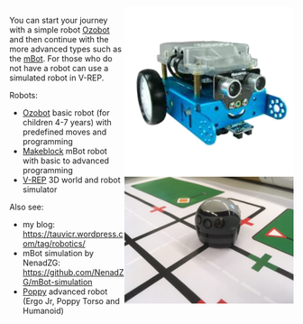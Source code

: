 <img align="right" width="300" src="../Robots/Makeblock/images/mBot-1.png">
<img align="right" width="300" src="../Robots/Ozobot/Images/img_1031.jpg">


You can start your journey with a simple robot [Ozobot](./Ozobot) and then continue with the more advanced types such as the [mBot](./Makeblock). For those who do not have a robot can use a simulated robot in V-REP.

Robots:
* [Ozobot](./Ozobot) basic robot (for children 4-7 years) with predefined moves and programming
* [Makeblock](./Makeblock) mBot robot with basic to advanced programming
* [V-REP](./V-REP) 3D world and robot simulator

Also see:
* my blog: https://tauvicr.wordpress.com/tag/robotics/
* mBot simulation by NenadZG: https://github.com/NenadZG/mBot-simulation
* [Poppy](https://www.poppy-project.org/en/) advanced robot (Ergo Jr, Poppy Torso and Humanoid)
